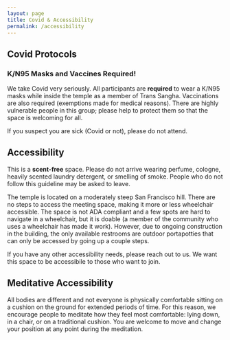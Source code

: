 ```yaml
---
layout: page
title: Covid & Accessibility
permalink: /accessibility
---
```



## Covid Protocols

### K/N95 Masks and Vaccines Required!

We take Covid very seriously. All participants are **required** to wear a K/N95 masks while inside the temple as a member of Trans Sangha. Vaccinations are also required (exemptions made for medical reasons). There are highly vulnerable people in this group; please help to protect them so that the space is welcoming for all.

If you suspect you are sick (Covid or not), please do not attend. 


## Accessibility 

This is a **scent-free** space. Please do not arrive wearing perfume, cologne, heavily scented laundry detergent, or smelling of smoke. People who do not follow this guideline may be asked to leave. 

The temple is located on a moderately steep San Francisco hill. There are no steps to access the meeting space, making it more or less wheelchair accessible. The space is not ADA compliant and a few spots are hard to navigate in a wheelchair, but it is doable (a member of the community who uses a wheelchair has made it work). However, due to ongoing construction in the building, the only available restrooms are outdoor portapotties that can only be accessed by going up a couple steps. 

If you have any other accessibility needs, please reach out to us. We want this space to be accessibile to those who want to join.  

## Meditative Accessibility

All bodies are different and not everyone is physically comfortable sitting on a cushion on the ground for extended periods of time. For this reason, we encourage people to meditate how they feel most comfortable: lying down, in a chair, or on a traditional cushion. You are welcome to move and change your position at any point during the meditation. 
